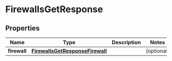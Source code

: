 

# FirewallsGetResponse


## Properties

| Name | Type | Description | Notes |
|------------ | ------------- | ------------- | -------------|
|**firewall** | [**FirewallsGetResponseFirewall**](FirewallsGetResponseFirewall.md) |  |  [optional] |



